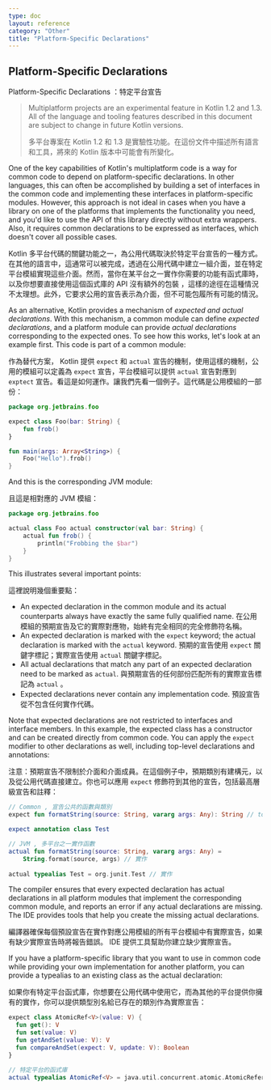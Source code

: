 ```yaml
---
type: doc
layout: reference
category: "Other"
title: "Platform-Specific Declarations"
---
```


## Platform-Specific Declarations

Platform-Specific Declarations ：特定平台宣告

> Multiplatform projects are an experimental feature in Kotlin 1.2 and 1.3. All of the language
> and tooling features described in this document are subject to change in future Kotlin versions.
>
> 多平台專案在 Kotlin 1.2 和 1.3 是實驗性功能。在這份文件中描述所有語言和工具，將來的 Kotlin 版本中可能會有所變化。

One of the key capabilities of Kotlin's multiplatform code is a way for common code to depend on platform-specific declarations. In other languages, this can often be accomplished by building a set of interfaces in the common code and implementing these interfaces in platform-specific modules. However, this approach is not ideal in cases when you have a library on one of the platforms that implements the functionality you need, and you'd like to use the API of this library directly without extra wrappers. Also, it requires common declarations to be expressed as interfaces, which doesn't cover all possible cases.

Kotlin 多平台代碼的關鍵功能之一，為公用代碼取決於特定平台宣告的一種方式。在其他的語言中，這通常可以被完成，透過在公用代碼中建立一組介面，並在特定平台模組實現這些介面。然而，當你在某平台之一實作你需要的功能有函式庫時，以及你想要直接使用這個函式庫的 API 沒有額外的包裝 ，這樣的途徑在這種情況不太理想。此外，它要求公用的宣告表示為介面，但不可能包履所有可能的情況。

As an alternative, Kotlin provides a mechanism of _expected and actual declarations_. With this mechanism, a common module can define _expected declarations_, and a platform module can provide _actual declarations_ corresponding to the expected ones. To see how this works, let's look at an example first. This code is part of a common module:

作為替代方案， Kotlin 提供 `expect` 和 `actual` 宣告的機制，使用這樣的機制，公用的模組可以定義為 `expect` 宣告，平台模組可以提供 `actual` 宣告對應到 `exptect` 宣告。看這是如何運作。讓我們先看一個例子。這代碼是公用模組的一部份：


``` kotlin
package org.jetbrains.foo

expect class Foo(bar: String) {
    fun frob()
}

fun main(args: Array<String>) {
    Foo("Hello").frob()
}
```

And this is the corresponding JVM module:

且這是相對應的 JVM 模組：


``` kotlin
package org.jetbrains.foo

actual class Foo actual constructor(val bar: String) {
    actual fun frob() {
        println("Frobbing the $bar")
    }
}
```

This illustrates several important points:

這裡說明幾個重要點：

  * An expected declaration in the common module and its actual counterparts always
    have exactly the same fully qualified name.
    在公用模組的預期宣告及它的實際對應物，始終有完全相同的完全修飾符名稱。
  * An expected declaration is marked with the `expect` keyword; the actual declaration
    is marked with the `actual` keyword.
    預期的宣告使用 `expect` 關鍵字標記；實際宣告使用 `actual` 關鍵字標記。
  * All actual declarations that match any part of an expected declaration need to be marked
    as `actual`.
    與預期宣告的任何部份匹配所有的實際宣告標記為 `actual` 。
  * Expected declarations never contain any implementation code.
    預設宣告從不包含任何實作代碼。

Note that expected declarations are not restricted to interfaces and interface members. In this example, the expected class has a constructor and can be created directly from common code. You can apply the `expect` modifier to other declarations as well, including top-level declarations and annotations:

注意：預期宣告不限制於介面和介面成員。在這個例子中，預期類別有建構元，以及從公用代碼直接建立。你也可以應用 `expect` 修飾符到其他的宣告，包括最高層級宣告和註釋：


``` kotlin
// Common , 宣告公共的函數與類別
expect fun formatString(source: String, vararg args: Any): String // top-level

expect annotation class Test

// JVM , 多平台之一實作函數
actual fun formatString(source: String, vararg args: Any) =
    String.format(source, args) // 實作
    
actual typealias Test = org.junit.Test // 實作
```

The compiler ensures that every expected declaration has actual declarations in all platform modules that implement the corresponding common module, and reports an error if any actual declarations are missing. The IDE provides tools that help you create the missing actual declarations.

編譯器確保每個預設宣告在實作對應公用模組的所有平台模組中有實際宣告，如果有缺少實際宣告時將報告錯誤。 IDE 提供工具幫助你建立缺少實際宣告。

If you have a platform-specific library that you want to use in common code while providing your own implementation for another platform, you can provide a typealias to an existing class as the actual declaration:

如果你有特定平台函式庫，你想要在公用代碼中使用它，而為其他的平台提供你擁有的實作，你可以提供類型別名給已存在的類別作為實際宣告：


``` kotlin
expect class AtomicRef<V>(value: V) {
  fun get(): V
  fun set(value: V)
  fun getAndSet(value: V): V
  fun compareAndSet(expect: V, update: V): Boolean
}

// 特定平台的函式庫
actual typealias AtomicRef<V> = java.util.concurrent.atomic.AtomicReference<V>
```